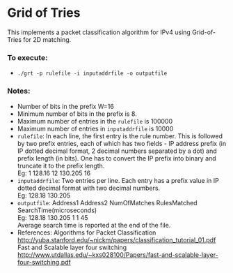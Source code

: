 # Grid of Tries  
This implements a packet classification algorithm for IPv4 using Grid-of-Tries for 2D matching.  
### To execute:
- `./grt -p rulefile -i inputaddrfile -o outputfile`  
### Notes:
- Number of bits in the prefix W=16
- Minimum number of bits in the prefix is 8.
- Maximum number of entries in the `rulefile` is 100000
- Maximum number of entries in `inputaddrfile` is 10000
- `rulefile`: In each line, the first entry is the rule number. This is followed by two prefix entries, each of which has two fields - IP address prefix (in IP dotted decimal format, 2 decimal numbers separated by a dot) and prefix length (in bits). One has to convert the IP prefix into binary and truncate it to the prefix length.  
Eg: 1 128.16 12 130.205 16  
- `inputaddrfile`: Two entries per line. Each entry has a prefix value in IP dotted decimal format with two decimal numbers.  
Eg: 128.18 130.205  
- `outputfile`: Address1 Address2 NumOfMatches RulesMatched SearchTime(microseconds)  
Eg: 128.18 130.205 1 1 45  
Average search time is reported at the end of the file.  
- References: Algorithms for Packet Classification <http://yuba.stanford.edu/~nickm/papers/classification_tutorial_01.pdf> Fast and Scalable layer four switching <http://www.utdallas.edu/~kxs028100/Papers/fast-and-scalable-layer-four-switching.pdf>
